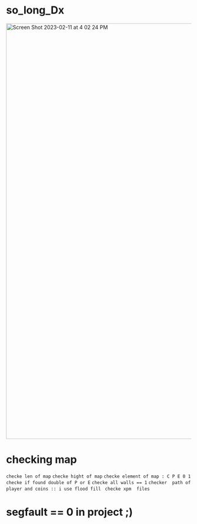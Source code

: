 # so_long_Dx

<img width="1132" alt="Screen Shot 2023-02-11 at 4 02 24 PM" src="https://user-images.githubusercontent.com/98095867/218267079-8dcc9e88-ef68-4161-b23e-cf70d210ce04.png">




# checking map

``` checke len of map ```
``` checke hight of map ```
``` checke element of map : C P E 0 1 ```
``` checke if found double of P or E ```
``` checke all walls == 1 ```
``` checker  path of player and coins :: i use flood fill ```
``` checke xpm  files```

# segfault == 0 in project ;)
